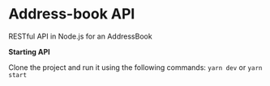 # Address-book API
 RESTful API in Node.js for an AddressBook


 **Starting API**

Clone the project and run it using the following commands:
`yarn dev` or `yarn start`
